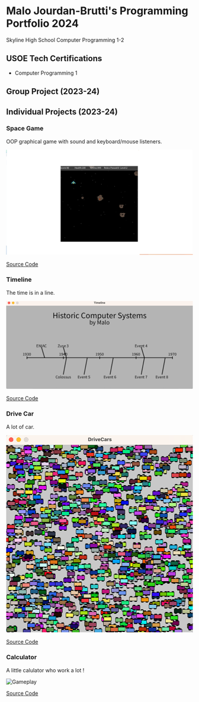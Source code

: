 # Malo Jourdan-Brutti's Programming Portfolio 2024
Skyline High School Computer Programming 1-2

## USOE Tech Certifications
* Computer Programming 1

## Group Project (2023-24)

## Individual Projects (2023-24)

### Space Game 
OOP graphical game with sound and keyboard/mouse listeners.

![Gameplay](https://github.com/410192/programmingportfolio/blob/main/images/SG1.png?raw=true)


[Source Code](https://github.com/410192/programmingportfolio/blob/main/src/SpaceGame.zip#:~:text=src-,SpaceGame,-.zip)

### Timeline
The time is in a line.

![Gameplay](https://github.com/410192/programmingportfolio/blob/main/images/SG2.png?raw=true)

[Source Code](https://github.com/410192/programmingportfolio/blob/main/src/Timeline.zip#:~:text=Timeline.pde-,Timeline,-.zip)

### Drive Car
A lot of car.

![Gameplay](https://github.com/410192/programmingportfolio/blob/main/images/SG3.png?raw=true)

[Source Code](https://github.com/410192/programmingportfolio/blob/main/src/DriveCars.zip#:~:text=src-,DriveCars,-.zip)

### Calculator
A little calulator who work a lot !

![Gameplay]()

[Source Code]()
